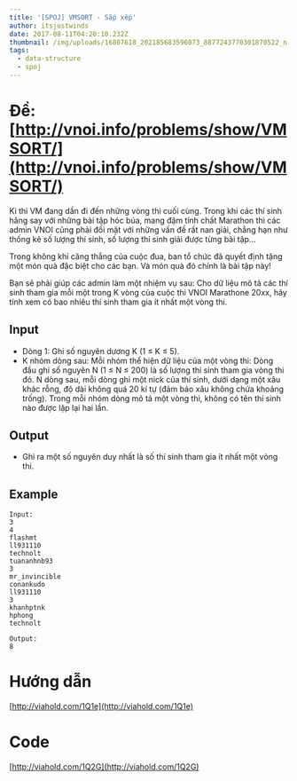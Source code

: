```yaml
---
title: '[SPOJ] VMSORT - Sắp xếp'
author: itsjustwinds
date: 2017-08-11T04:20:10.232Z
thumbnail: /img/uploads/16807618_202185683596073_8877243770301870522_n.jpg
tags:
  - data-structure
  - spoj
---
```

# Đề: [http://vnoi.info/problems/show/VMSORT/](http://vnoi.info/problems/show/VMSORT/)

Kì thi VM đang dần đi đến những vòng thi cuối cùng. Trong khi các thí sinh hăng say với những bài tập hóc búa, mang đậm tính chất Marathon thì các admin VNOI cũng phải đối mặt với những vấn đề rất nan giải, chẳng hạn như thống kê số lượng thí sinh, số lượng thí sinh giải được từng bài tập...

Trong không khí căng thẳng của cuộc đua, ban tổ chức đã quyết định tặng một món quà đặc biệt cho các bạn. Và món quà đó chính là bài tập này!

Bạn sẽ phải giúp các admin làm một nhiệm vụ sau: Cho dữ liệu mô tả các thí sinh tham gia mỗi một trong K vòng của cuộc thi VNOI Marathone 20xx, hãy tính xem có bao nhiêu thí sinh tham gia ít nhất một vòng thi.

## Input

* Dòng 1: Ghi số nguyên dương K \(1 ≤ K ≤ 5\).
* K nhóm dòng sau: Mỗi nhóm thể hiện dữ liệu của một vòng thi: Dòng đầu ghi số nguyên N \(1 ≤ N ≤ 200\) là số lượng thí sinh tham gia vòng thi đó. N dòng sau, mỗi dòng ghi một nick của thí sinh, dưới dạng một xâu khác rỗng, độ dài không quá 20 kí tự \(đảm bảo xâu không chứa khoảng trống\). Trong mỗi nhóm dòng mô tả một vòng thi, không có tên thí sinh nào được lặp lại hai lần.

## Output

* Ghi ra một số nguyên duy nhất là số thí sinh tham gia ít nhất một vòng thi.

## Example

```
Input:
3
4
flashmt
ll931110
technolt
tuananhnb93
3
mr_invincible
conankudo
ll931110
3
khanhptnk
hphong
technolt
```

```
Output:
8
```

# Hướng dẫn

[http://viahold.com/1Q1e](http://viahold.com/1Q1e)

# Code

[http://viahold.com/1Q2G](http://viahold.com/1Q2G)
